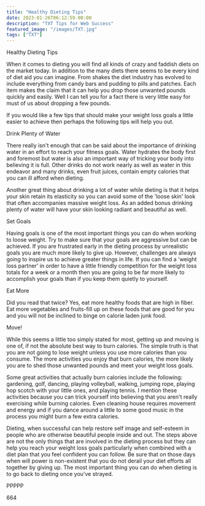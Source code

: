 ```yaml
---
title: "Healthy Dieting Tips"
date: 2023-01-26T06:12:59-08:00
description: "TXT Tips for Web Success"
featured_image: "/images/TXT.jpg"
tags: ["TXT"]
---
```


Healthy Dieting Tips

When it comes to dieting you will find all kinds of crazy and faddish diets on the market today. In addition to the many diets there seems to be every kind of diet aid you can imagine. From shakes the diet industry has evolved to include everything from candy bars and pudding to pills and patches. Each item makes the claim that it can help you drop those unwanted pounds quickly and easily. Well I can tell you for a fact there is very little easy for must of us about dropping a few pounds. 

If you would like a few tips that should make your weight loss goals a little easier to achieve then perhaps the following tips will help you out.

Drink Plenty of Water

There really isn't enough that can be said about the importance of drinking water in an effort to reach your fitness goals. Water hydrates the body first and foremost but water is also an important way of tricking your body into believing it is full. Other drinks do not work nearly as well as water in this endeavor and many drinks, even fruit juices, contain empty calories that you can ill afford when dieting. 

Another great thing about drinking a lot of water while dieting is that it helps your skin retain its elasticity so you can avoid some of the 'loose skin' look that often accompanies massive weight loss. As an added bonus drinking plenty of water will have your skin looking radiant and beautiful as well.

Set Goals

Having goals is one of the most important things you can do when working to loose weight. Try to make sure that your goals are aggressive but can be achieved. If you are frustrated early in the dieting process by unrealistic goals you are much more likely to give up. However, challenges are always going to inspire us to achieve greater things in life. If you can find a 'weight loss partner' in order to have a little friendly competition for the weight loss totals for a week or a month then you are going to be far more likely to accomplish your goals than if you keep them quietly to yourself.

Eat More

Did you read that twice? Yes, eat more healthy foods that are high in fiber. Eat more vegetables and fruits-fill up on these foods that are good for you and you will not be inclined to binge on calorie laden junk food.

Move!

While this seems a little too simply stated for most, getting up and moving is one of, if not the absolute best way to burn calories. The simple truth is that you are not going to lose weight unless you use more calories than you consume. The more activities you enjoy that burn calories, the more likely you are to shed those unwanted pounds and meet your weight loss goals. 

Some great activities that actually burn calories include the following: gardening, golf, dancing, playing volleyball, walking, jumping rope, playing hop scotch with your little ones, and playing tennis. I mention these activities because you can trick yourself into believing that you aren't really exercising while burning calories. Even cleaning house requires movement and energy and if you dance around a little to some good music in the process you might burn a few extra calories. 

Dieting, when successful can help restore self image and self-esteem in people who are otherwise beautiful people inside and out. The steps above are not the only things that are involved in the dieting process but they can help you reach your weight loss goals particularly when combined with a diet plan that you feel confident you can follow. Be sure that on those days when will power is non-existent that you do not derail your diet efforts all together by giving up. The most important thing you can do when dieting is to go back to dieting once you've strayed.

PPPPP

664



